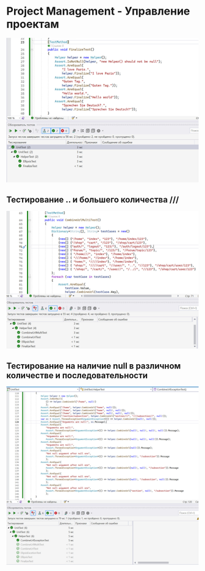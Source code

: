 # Project Management - Управление проектам

![фото программы](screenshots/photo.jpg)

## Тестирование .. и большего количества ///

![фото программы](screenshots/photo1.jpg)

## Тестирование на наличие null в различном количестве и последовательности

![фото программы](screenshots/null-test.jpg)
